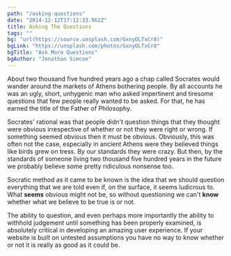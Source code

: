 ```yaml
---
path: "/asking-questions"
date: "2014-12-12T17:12:33.962Z"
title: Asking The Questions
tags: ""
bg: "url(https://source.unsplash.com/GxnyOLTxCr8)"
bgLink: "https://unsplash.com/photos/GxnyOLTxCr8"
bgTitle: "Ask More Questions"
bgAuthor: "Jonathan Simcoe"
---
```

About two thousand five hundred years ago a chap called Socrates would wander around the markets of Athens bothering people. By all accounts he was an ugly, short, unhygenic man who asked impertinent and tiresome questions that few people really wanted to be asked. For that, he has earned the title of the Father of Philosophy.

Socrates' rational was that people didn't question things that they thought were obvious irrespective of whether or not they were right or wrong. If something seemed obvious then it must be obvious. Obviously, this was often not the case, especially in ancient Athens were they believed things like birds grew on tress. By our standards they were crazy. But then, by the standards of someone living two thousand five hundred years in the future we probably believe some pretty ridiculous nonsense too.

Socratic method as it came to be known is the idea that we should question everything that we are told even if, on the surface, it seems ludicrous to. What **seems** obvious might not be, so without questioning we can't **know** whether what we believe to be true is or not.

The ability to question, and even perhaps more importantly the ability to withhold judgement until something has been properly examined, is absolutely critical in developing an amazing user experience. If your website is built on untested assumptions you have no way to know whether or not it is really as good as it could be.